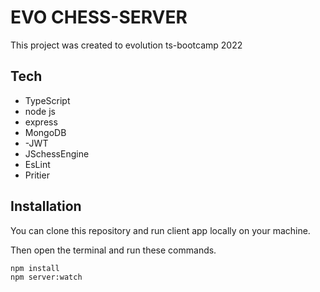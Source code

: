 # EVO CHESS-SERVER

This project was created to evolution ts-bootcamp 2022

## Tech

 - TypeScript
 - node js
 - express
 - MongoDB
 - -JWT
 - JSchessEngine
 - EsLint
 - Pritier
 


## Installation

You can clone this repository and run client app locally on your machine.

Then open the terminal and run these commands.

```
npm install
npm server:watch
```
